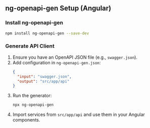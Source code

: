 ## ng-openapi-gen Setup (Angular)

### Install ng-openapi-gen
```sh
npm install ng-openapi-gen --save-dev
```

### Generate API Client
1. Ensure you have an OpenAPI JSON file (e.g., `swagger.json`).
2. Add configuration in `ng-openapi-gen.json`:
   ```json
   {
     "input": "swagger.json",
     "output": "src/app/api"
   }
   ```
3. Run the generator:
   ```sh
   npx ng-openapi-gen
   ```
4. Import services from `src/app/api` and use them in your Angular components.